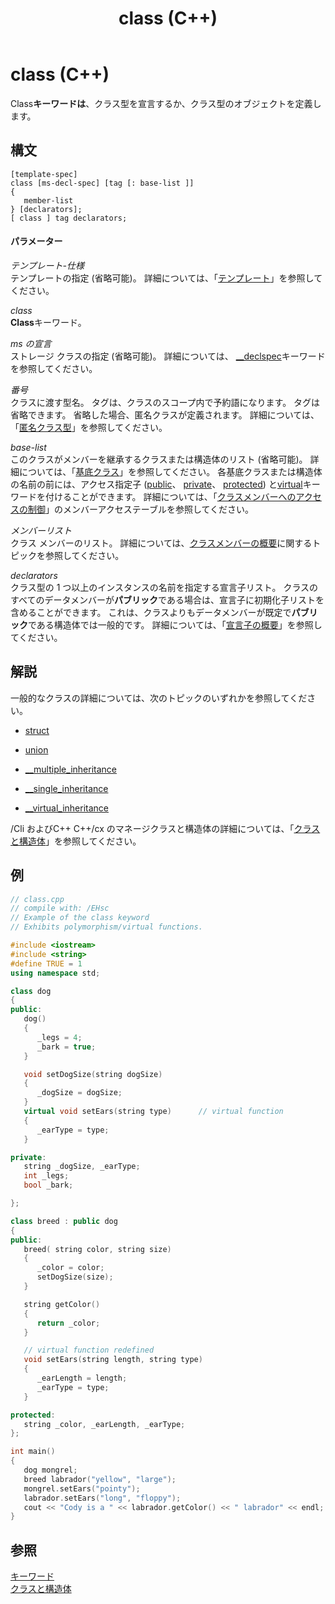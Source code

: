 ﻿---
title: class (C++)
ms.date: 11/04/2016
f1_keywords:
- class_cpp
helpviewer_keywords:
- class types [C++], class statements
- class keyword [C++]
ms.assetid: dd23c09f-6598-4069-8bff-69c7f2518b9f
ms.openlocfilehash: c1b9d8f6510dfe15644f0e47cad7e0aecbac36c9
ms.sourcegitcommit: 857fa6b530224fa6c18675138043aba9aa0619fb
ms.translationtype: MT
ms.contentlocale: ja-JP
ms.lasthandoff: 03/24/2020
ms.locfileid: "80180977"
---
# <a name="class-c"></a>class (C++)

Class**キーワードは**、クラス型を宣言するか、クラス型のオブジェクトを定義します。

## <a name="syntax"></a>構文

```
[template-spec]
class [ms-decl-spec] [tag [: base-list ]]
{
   member-list
} [declarators];
[ class ] tag declarators;
```

#### <a name="parameters"></a>パラメーター

*テンプレート-仕様*<br/>
テンプレートの指定 (省略可能)。 詳細については、「[テンプレート](templates-cpp.md)」を参照してください。

*class*<br/>
**Class**キーワード。

*ms の宣言*<br/>
ストレージ クラスの指定 (省略可能)。 詳細については、 [__declspec](../cpp/declspec.md)キーワードを参照してください。

*番号*<br/>
クラスに渡す型名。 タグは、クラスのスコープ内で予約語になります。 タグは省略できます。 省略した場合、匿名クラスが定義されます。 詳細については、「[匿名クラス型](../cpp/anonymous-class-types.md)」を参照してください。

*base-list*<br/>
このクラスがメンバーを継承するクラスまたは構造体のリスト (省略可能)。 詳細については、「[基底クラス](../cpp/base-classes.md)」を参照してください。 各基底クラスまたは構造体の名前の前には、アクセス指定子 ([public](../cpp/public-cpp.md)、 [private](../cpp/private-cpp.md)、 [protected](../cpp/protected-cpp.md)) と[virtual](../cpp/virtual-cpp.md)キーワードを付けることができます。 詳細については、「[クラスメンバーへのアクセスの制御](member-access-control-cpp.md)」のメンバーアクセステーブルを参照してください。

*メンバーリスト*<br/>
クラス メンバーのリスト。 詳細については、[クラスメンバーの概要](../cpp/class-member-overview.md)に関するトピックを参照してください。

*declarators*<br/>
クラス型の 1 つ以上のインスタンスの名前を指定する宣言子リスト。 クラスのすべてのデータメンバーが**パブリック**である場合は、宣言子に初期化子リストを含めることができます。 これは、クラスよりもデータメンバーが既定で**パブリック**である構造体では一般的です。 詳細については、「[宣言子の概要](../cpp/overview-of-declarators.md)」を参照してください。

## <a name="remarks"></a>解説

一般的なクラスの詳細については、次のトピックのいずれかを参照してください。

- [struct](../cpp/struct-cpp.md)

- [union](../cpp/unions.md)

- [__multiple_inheritance](../cpp/inheritance-keywords.md)

- [__single_inheritance](../cpp/inheritance-keywords.md)

- [__virtual_inheritance](../cpp/inheritance-keywords.md)

/Cli およびC++ C++/cx のマネージクラスと構造体の詳細については、「[クラスと構造体](../extensions/classes-and-structs-cpp-component-extensions.md)」を参照してください。

## <a name="example"></a>例

```cpp
// class.cpp
// compile with: /EHsc
// Example of the class keyword
// Exhibits polymorphism/virtual functions.

#include <iostream>
#include <string>
#define TRUE = 1
using namespace std;

class dog
{
public:
   dog()
   {
      _legs = 4;
      _bark = true;
   }

   void setDogSize(string dogSize)
   {
      _dogSize = dogSize;
   }
   virtual void setEars(string type)      // virtual function
   {
      _earType = type;
   }

private:
   string _dogSize, _earType;
   int _legs;
   bool _bark;

};

class breed : public dog
{
public:
   breed( string color, string size)
   {
      _color = color;
      setDogSize(size);
   }

   string getColor()
   {
      return _color;
   }

   // virtual function redefined
   void setEars(string length, string type)
   {
      _earLength = length;
      _earType = type;
   }

protected:
   string _color, _earLength, _earType;
};

int main()
{
   dog mongrel;
   breed labrador("yellow", "large");
   mongrel.setEars("pointy");
   labrador.setEars("long", "floppy");
   cout << "Cody is a " << labrador.getColor() << " labrador" << endl;
}
```

## <a name="see-also"></a>参照

[キーワード](../cpp/keywords-cpp.md)<br/>
[クラスと構造体](../cpp/classes-and-structs-cpp.md)
